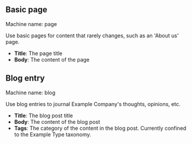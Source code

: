 ## Basic page

Machine name: page

Use basic pages for content that rarely changes, such as an 'About us' page.

* **Title**: The page title
* **Body**: The content of the page

## Blog entry

Machine name: blog

Use blog entries to journal Example Company's thoughts, opinions, etc.

* **Title**: The blog post title
* **Body**: The content of the blog post
* **Tags**: The category of the content in the blog post. Currently confined to the Example Type taxonomy.
